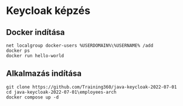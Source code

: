 # Keycloak képzés

## Docker indítása

```
net localgroup docker-users %USERDOMAIN%\%USERNAME% /add
docker ps
docker run hello-world
```

## Alkalmazás indítása

```
git clone https://github.com/Training360/java-keycloak-2022-07-01
cd java-keycloak-2022-07-01\employees-arch
docker compose up -d
```